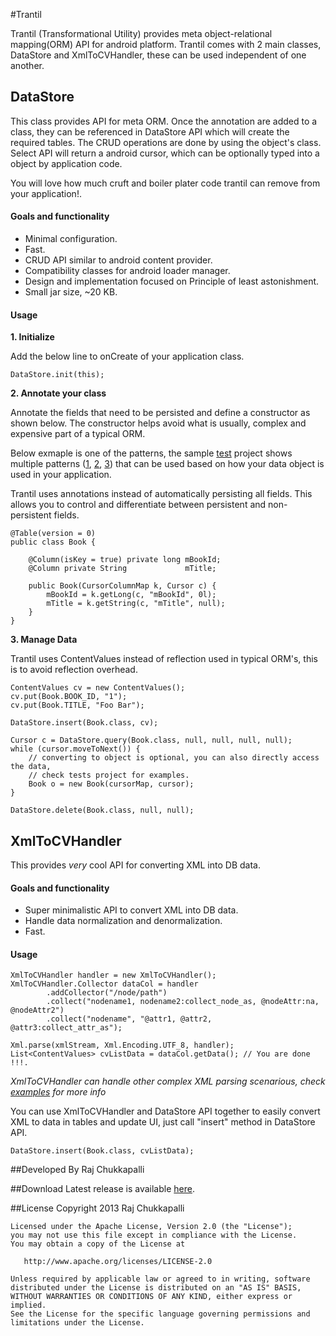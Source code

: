 #Trantil

Trantil (Transformational Utility) provides meta object-relational mapping(ORM) API for android platform. Trantil comes with 2 main classes, DataStore and XmlToCVHandler, these can be used independent of one another.


## DataStore
This class provides API for meta ORM. Once the annotation are added to a class, they can be referenced in DataStore API which will create the required tables. The CRUD operations are done by using the object's class. Select API will return a android cursor, which can be optionally typed into a object by application code.

You will love how much cruft and boiler plater code trantil can remove from your application!.

#### Goals and functionality

- Minimal configuration.
- Fast.
- CRUD API similar to android content provider.
- Compatibility classes for android loader manager.
- Design and implementation focused on Principle of least astonishment.
- Small jar size, ~20 KB.

#### Usage

**1. Initialize**

Add the below line to onCreate of your application class.

	DataStore.init(this);

**2. Annotate your class**

Annotate the fields that need to be persisted and define a constructor as shown below. The constructor helps avoid what is usually, complex and expensive part of a typical ORM. 

Below exmaple is one of the patterns, the sample [test](https://github.com/rchukka/trantil/tree/master/library/tests "test project") project shows multiple patterns ([1](https://github.com/rchukka/trantil/blob/master/library/tests/src/com/rchukka/trantil/test/datastore/DataStoreActivityA.java), [2](https://github.com/rchukka/trantil/blob/master/library/tests/src/com/rchukka/trantil/test/datastore/DataStoreActivityB.java), [3](https://github.com/rchukka/trantil/blob/master/library/tests/src/com/rchukka/trantil/test/datastore/DataStoreActivityC.java)) that can be used based on how your data object is used in your application.

Trantil uses annotations instead of automatically persisting all fields. This allows you to control and differentiate between persistent and non-persistent fields.

    @Table(version = 0)
	public class Book {
	
	    @Column(isKey = true) private long mBookId;
	    @Column private String             mTitle;
		
	    public Book(CursorColumnMap k, Cursor c) {
	        mBookId = k.getLong(c, "mBookId", 0l);
	        mTitle = k.getString(c, "mTitle", null);
	    }
	}

**3. Manage Data**

Trantil uses ContentValues instead of reflection used in typical ORM's, this is to avoid reflection overhead.

    ContentValues cv = new ContentValues();
    cv.put(Book.BOOK_ID, "1");
    cv.put(Book.TITLE, "Foo Bar");

    DataStore.insert(Book.class, cv);
    
	Cursor c = DataStore.query(Book.class, null, null, null, null);
	while (cursor.moveToNext()) {
		// converting to object is optional, you can also directly access the data,
    	// check tests project for examples.
		Book o = new Book(cursorMap, cursor);
	}	

    DataStore.delete(Book.class, null, null);


## XmlToCVHandler

This provides *very* cool API for converting XML into DB data.
#### Goals and functionality
- Super minimalistic API to convert XML into DB data.
- Handle data normalization and denormalization.
- Fast.

#### Usage
    XmlToCVHandler handler = new XmlToCVHandler();
    XmlToCVHandler.Collector dataCol = handler
            .addCollector("/node/path")
            .collect("nodename1, nodename2:collect_node_as, @nodeAttr:na, @nodeAttr2")
            .collect("nodename", "@attr1, @attr2, @attr3:collect_attr_as");

    Xml.parse(xmlStream, Xml.Encoding.UTF_8, handler);
    List<ContentValues> cvListData = dataCol.getData(); // You are done !!!.

*XmlToCVHandler can handle other complex XML parsing scenarious, check [examples](https://github.com/rchukka/trantil/blob/master/library/tests/src/com/rchukka/trantil/test/unit/Xml2CVHandlerTest.java) for more info*

You can use XmlToCVHandler and DataStore API together to easily convert XML to data in tables and update UI, just call "insert" method in DataStore API.

    DataStore.insert(Book.class, cvListData);

##Developed By
Raj Chukkapalli

##Download
Latest release is available [here](https://github.com/rchukka/trantil/releases).

##License
	Copyright 2013 Raj Chukkapalli
	
	Licensed under the Apache License, Version 2.0 (the "License");
	you may not use this file except in compliance with the License.
	You may obtain a copy of the License at
	
	   http://www.apache.org/licenses/LICENSE-2.0
	
	Unless required by applicable law or agreed to in writing, software
	distributed under the License is distributed on an "AS IS" BASIS,
	WITHOUT WARRANTIES OR CONDITIONS OF ANY KIND, either express or implied.
	See the License for the specific language governing permissions and
	limitations under the License.